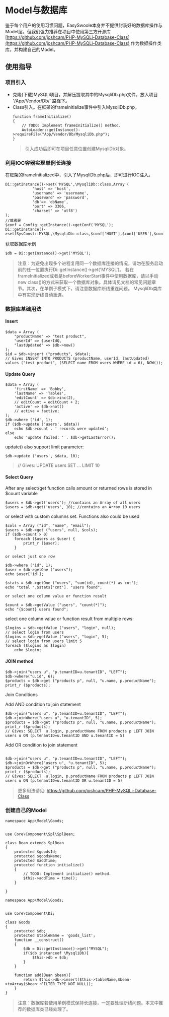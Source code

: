 # Model与数据库
鉴于每个用户的使用习惯问题，EasySwoole本身并不提供封装好的数据库操作与Model层，但我们强力推荐在项目中使用第三方开源库[https://github.com/joshcam/PHP-MySQLi-Database-Class](https://github.com/joshcam/PHP-MySQLi-Database-Class)
作为数据操作类库，并构建自己的Model。
## 使用指导
### 项目引入
- 克隆(下载)MySQLi项目，并解压提取其中的MysqliDb.php文件，放入项目 '/App/Vendor/Db/' 路径下。
- Class引入。在框架的frameInitialize事件中引入MysqliDb.php。
    ```
    function frameInitialize()
    {
        // TODO: Implement frameInitialize() method.
        AutoLoader::getInstance()->requireFile("App/Vendor/Db/MysqliDb.php");
    }
    ```
    > 引入成功后即可在项目任意位置创建MysqliDb对象。
    
    
### 利用IOC容器实现单例长连接
在框架的frameInitialized中，引入了MysqliDb.php后，即可进行IOC注入。
```
Di::getInstance()->set('MYSQL',\MysqliDb::class,Array (
            'host' => 'host',
            'username' => 'username',
            'password' => 'password',
            'db'=> 'dbName',
            'port' => 3306,
            'charset' => 'utf8')
);
//或者是
$conf = Config::getInstance()->getConf('MYSQL'); 
Di::getInstance()->set(SysConst::MYSQL,\MysqliDb::class,$conf['HOST'],$conf['USER'],$conf['PASSWORD'],$conf['DB_NAME']);
```

获取数据库示例
```
$db = Di::getInstance()->get('MYSQL');
```

> 注意：为避免出现多个进程复用同一个数据库连接的情况，请勿在服务启动前的任一位置执行Di::getInstance()->get('MYSQL')。
若在frameInitialized或者是beforeWorkerStart事件中使用数据库，请以手动new class()的方式来获取一个数据库对象。具体请见文档的常见问题章节。其次，在单例子模式下，请注意数据库断线重连问题。
MysqliDb类库中有实现断线自动重连。

### 数据库基础用法

#### Insert
```
$data = Array (
    "productName" => "test product",
    "userId" => $userIdQ,
    "lastUpdated" => $db->now()
);
$id = $db->insert ("products", $data);
// Gives INSERT INTO PRODUCTS (productName, userId, lastUpdated) values ("test product", (SELECT name FROM users WHERE id = 6), NOW());
```

#### Update Query
```
$data = Array (
	'firstName' => 'Bobby',
	'lastName' => 'Tables',
	'editCount' => $db->inc(2),
	// editCount = editCount + 2;
	'active' => $db->not()
	// active = !active;
);
$db->where ('id', 1);
if ($db->update ('users', $data))
    echo $db->count . ' records were updated';
else
    echo 'update failed: ' . $db->getLastError();
```
update() also support limit parameter:
```
$db->update ('users', $data, 10);
```
> // Gives: UPDATE users SET ... LIMIT 10

#### Select Query

After any select/get function calls amount or returned rows is stored in $count variable
```
$users = $db->get('users'); //contains an Array of all users 
$users = $db->get('users', 10); //contains an Array 10 users
```

or select with custom columns set. Functions also could be used

```
$cols = Array ("id", "name", "email");
$users = $db->get ("users", null, $cols);
if ($db->count > 0)
    foreach ($users as $user) { 
        print_r ($user);
    }

or select just one row

$db->where ("id", 1);
$user = $db->getOne ("users");
echo $user['id'];

$stats = $db->getOne ("users", "sum(id), count(*) as cnt");
echo "total ".$stats['cnt']. "users found";

or select one column value or function result

$count = $db->getValue ("users", "count(*)");
echo "{$count} users found";
```

select one column value or function result from multiple rows:
```
$logins = $db->getValue ("users", "login", null);
// select login from users
$logins = $db->getValue ("users", "login", 5);
// select login from users limit 5
foreach ($logins as $login)
    echo $login;
```
#### JOIN method

```
$db->join("users u", "p.tenantID=u.tenantID", "LEFT");
$db->where("u.id", 6);
$products = $db->get ("products p", null, "u.name, p.productName");
print_r ($products);
```

Join Conditions

Add AND condition to join statement
```
$db->join("users u", "p.tenantID=u.tenantID", "LEFT");
$db->joinWhere("users u", "u.tenantID", 5);
$products = $db->get ("products p", null, "u.name, p.productName");
print_r ($products);
// Gives: SELECT  u.login, p.productName FROM products p LEFT JOIN users u ON (p.tenantID=u.tenantID AND u.tenantID = 5)
```
Add OR condition to join statement
```

$db->join("users u", "p.tenantID=u.tenantID", "LEFT");
$db->joinOrWhere("users u", "u.tenantID", 5);
$products = $db->get ("products p", null, "u.name, p.productName");
print_r ($products);
// Gives: SELECT  u.login, p.productName FROM products p LEFT JOIN users u ON (p.tenantID=u.tenantID OR u.tenantID = 5)
```

> 更多用法请见: https://github.com/joshcam/PHP-MySQLi-Database-Class

### 创建自己的Model
```
namespace App\Model\Goods;


use Core\Component\Spl\SplBean;

class Bean extends SplBean
{
    protected $goodsId;
    protected $goodsName;
    protected $addTime;
    protected function initialize()
    {
        // TODO: Implement initialize() method.
        $this->addTime = time();
    }

}
```

```
namespace App\Model\Goods;


use Core\Component\Di;

class Goods
{
    protected $db;
    protected $tableName = 'goods_list';
    function __construct()
    {
        $db = Di::getInstance()->get("MYSQL");
        if($db instanceof \MysqliDb){
            $this->db = $db;
        }
    }

    function add(Bean $bean){
        return $this->db->insert($this->tableName,$bean->toArray($bean::FILTER_TYPE_NOT_NULL));
    }
}
```

>注意：数据库若使用单例模式保持长连接，一定要处理断线问题。本文中推荐的数据库类已经处理了。



